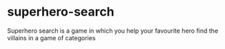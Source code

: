 # superhero-search
Superhero search is a game in which you help your favourite hero find the villains in a game of categories
